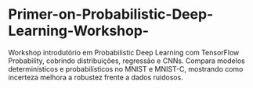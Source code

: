 # Primer-on-Probabilistic-Deep-Learning-Workshop-
Workshop introdutório em Probabilistic Deep Learning com TensorFlow Probability, cobrindo distribuições, regressão e CNNs. Compara modelos determinísticos e probabilísticos no MNIST e MNIST-C, mostrando como incerteza melhora a robustez frente a dados ruidosos.

